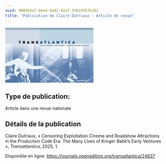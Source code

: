 ```yaml
---
uuid: 980564a7-0ee4-4a82-92a7-3362d7b7b182
title: "Publication de Claire Dutriaux - Article de revue"
---
```

![small](transatlantica.jpeg)

## Type de publication:
Article dans une revue nationale

## Détails de la publication
Claire Dutriaux, « Censoring Exploitation Cinema and Roadshow Attractions in the Production Code Era: The Many Lives of Kroger Babb’s Early Ventures », _Transatlantica_, 2025, 1.

Disponible en ligne: https://journals.openedition.org/transatlantica/24837
